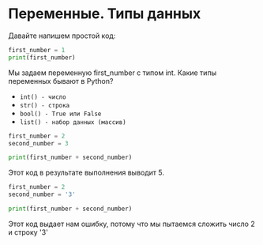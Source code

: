 # Переменные. Типы данных

Давайте напишем простой код:

```python
first_number = 1
print(first_number)
```

Мы задаем переменную first\_number с типом int. Какие типы переменных бывают в Python?

* `int() - число`
* `str() - строка`
* `bool() - True или False`
* `list() - набор данных (массив)`

```python
first_number = 2
second_number = 3

print(first_number + second_number)
```

Этот код в результате выполнения выводит 5.

```python
first_number = 2
second_number = '3'

print(first_number + second_number)
```

Этот код выдает нам ошибку, потому что мы пытаемся сложить число 2 и строку '3'
